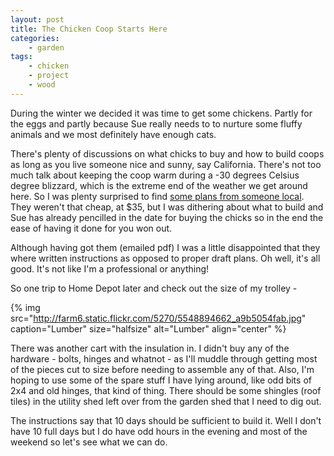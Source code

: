 ```yaml
---
layout: post
title: The Chicken Coop Starts Here
categories:
    - garden
tags:
    - chicken
    - project
    - wood
---
```


During the winter we decided it was time to get some chickens. Partly for the eggs and partly because Sue really needs to to nurture some fluffy animals and we most definitely have enough cats.

There's plenty of discussions on what chicks to buy and how to build coops as long as you live someone nice and sunny, say California. There's not too much talk about keeping the coop warm during a -30 degrees Celsius degree blizzard, which is the extreme end of the weather we get around here. So I was plenty surprised to find [some plans from someone local](http://www.readycoop.com). They weren't that cheap, at $35, but I was dithering about what to build and Sue has already pencilled in the date for buying the chicks so in the end the ease of having it done for you won out.

Although having got them (emailed pdf) I was a little disappointed that they where written instructions as opposed to proper draft plans. Oh well, it's all good. It's not like I'm a professional or anything!

So one trip to Home Depot later and check out the size of my trolley -

{% img src="http://farm6.static.flickr.com/5270/5548894662_a9b5054fab.jpg" caption="Lumber" size="halfsize" alt="Lumber" align="center" %}

There was another cart with the insulation in. I didn't buy any of the hardware - bolts, hinges and whatnot - as I'll muddle through getting most of the pieces cut to size before needing to assemble any of that. Also, I'm hoping to use some of the spare stuff I have lying around, like odd bits of 2x4 and old hinges, that kind of thing. There should be some shingles (roof tiles) in the utility shed left over from the garden shed that I need to dig out.

The instructions say that 10 days should be sufficient to build it. Well I don't have 10 full days but I do have odd hours in the evening and most of the weekend so let's see what we can do.